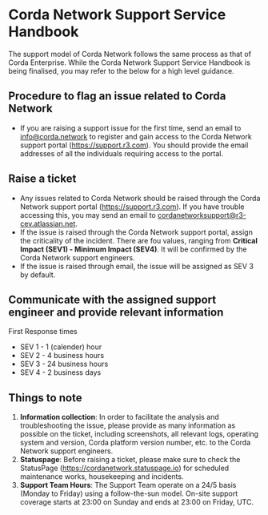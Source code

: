 # Corda Network Support Service Handbook

The support model of Corda Network follows the same process as that of Corda Enterprise. 
While the Corda Network Support Service Handbook is being finalised, you may refer to the below for a high level guidance.

## Procedure to flag an issue related to Corda Network
* If you are raising a support issue for the first time, send an email to info@corda.network to register and gain access to the Corda Network support portal (https://support.r3.com). You should provide the email addresses of all the individuals requiring access to the portal.

## Raise a ticket
* Any issues related to Corda Network should be raised through the Corda Network support portal (https://support.r3.com). If you have trouble accessing this, you may send an email to cordanetworksupport@r3-cev.atlassian.net. 
* If the issue is raised through the Corda Network support portal, assign the criticality of the incident. There are fou values, ranging from **Critical Impact (SEV1) - Minimum Impact (SEV4)**. It will be confirmed by the Corda Network support engineers.
* If the issue is raised through email, the issue will be assigned as SEV 3 by default.

## Communicate with the assigned support engineer and provide relevant information 

First Response times
* SEV 1 - 1 (calender) hour
* SEV 2 - 4 business hours
* SEV 3 - 24 business hours
* SEV 4 - 2 business days
	
## Things to note
1. **Information collection**: In order to facilitate the analysis and troubleshooting the issue, please provide as many information as possible on the ticket, including screenshots, all relevant logs, operating system and version, Corda platform version number, etc. to the Corda Network support engineers.
2. **Statuspage**: Before raising a ticket, please make sure to check the StatusPage (https://cordanetwork.statuspage.io) for scheduled maintenance works, housekeeping and incidents.
3. **Support Team Hours**: The Support Team operate on a 24/5 basis (Monday to Friday) using a follow-the-sun model. On-site support coverage starts at 23:00 on Sunday and ends at 23:00 on Friday, UTC. 
